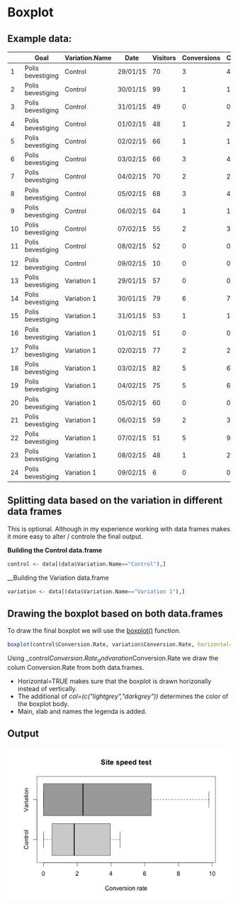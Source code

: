 # Boxplot


## Example data:
|      |       Goal           |	Variation.Name      | 	 Date	   |  Visitors  |	Conversions |	Conversion.Rate  |
| ---- | -------------------- | ------------------- | ---------- | ---------- | ----------- | ---------------- |
|   1  | Polis bevestiging    |	Control	            | 29/01/15   |	   70	    |     3       |	    4.285714     |
|   2  | Polis bevestiging    |	Control	            | 30/01/15	 |     99	    |     1       |     1.010101     |
|   3  | Polis bevestiging    |	Control             | 31/01/15	 |     49	    |     0       |   	0.000000     |
|   4  | Polis bevestiging    |	Control	            | 01/02/15	 |     48	    |     1       |   	2.083333     |
|   5	 | Polis bevestiging    |	Control	            | 02/02/15	 |     66	    |     1	      |     1.515152     |
|   6	 | Polis bevestiging    |	Control	            | 03/02/15	 |     66	    |     3       |   	4.545455     |
|   7	 | Polis bevestiging    |	Control	            | 04/02/15	 |     70	    |     2	      |     2.857143     |
|   8	 | Polis bevestiging    |	Control	            | 05/02/15	 |     68	    |     3       |    	4.411765     |
|   9	 | Polis bevestiging    |	Control	            | 06/02/15	 |     64	    |     1       |   	1.562500     |
|   10 | Polis bevestiging    |	Control	            | 07/02/15	 |     55	    |     2       |   	3.636364     |
|   11 | Polis bevestiging    |	Control	            | 08/02/15   |     52	    |     0	      |     0.000000     |
|   12 | Polis bevestiging    |	Control	            | 09/02/15	 |     10	    |     0       |   	0.000000     |
|   13 | Polis bevestiging    |	Variation 1	        | 29/01/15	 |     57	    |     0	      |     0.000000     |
|   14 | Polis bevestiging    |	Variation 1	        | 30/01/15	 |     79	    |     6       |   	7.594937     |
|   15 | Polis bevestiging    |	Variation 1	        | 31/01/15	 |     53	    |     1	      |     1.886792     |
|   16 | Polis bevestiging    |	Variation 1	        | 01/02/15	 |     51     |     0	      |     0.000000     |
|   17 | Polis bevestiging    | Variation 1	        | 02/02/15   |     77     |     2	      |     2.597403     |
|   18 | Polis bevestiging    | Variation 1	        | 03/02/15	 |     82     |     5	      |     6.097561     |
|   19 | Polis bevestiging    |	Variation 1	        | 04/02/15   |     75	    |     5	      |     6.666667     |
|   20 | Polis bevestiging    |	Variation 1	        | 05/02/15	 |     60	    |     0       |   	0.000000     |
|   21 | Polis bevestiging    |	Variation 1	        | 06/02/15	 |     59	    |     2       |   	3.389831     |
|   22 | Polis bevestiging    |	Variation 1	        | 07/02/15	 |     51	    |     5       |   	9.803922     |
|   23 | Polis bevestiging    |	Variation 1	        | 08/02/15	 |     48	    |     1	      |     2.083333     |
|   24 | Polis bevestiging	  | Variation 1	        | 09/02/15	 |      6	    |     0	      |     0.000000     |

## Splitting data based on the variation in different data frames
This is optional. Although in my experience working with data frames makes it more easy to alter / controle the final output.

__Building the Control data.frame__
```r
control <- data[(data$Variation.Name=="Control"),]
```

__Building the Variation data.frame
```r
variation <- data[(data$Variation.Name=="Variation 1"),]
```

## Drawing the boxplot based on both data.frames
To draw the final boxplot we will use the [boxplot()][1] function.

```r
boxplot(control$Conversion.Rate, variation$Conversion.Rate, horizontal=TRUE, col=(c("lightgrey","darkgrey")),main="Site speed test", xlab="Conversion rate", names = c("Control","Variation"))
```

Using _control$Conversion.Rate_ and varation$Conversion.Rate we draw the colum Conversion.Rate from both data.frames.

- Horizontal=TRUE makes sure that the boxplot is drawn horizonally instead of vertically. 
- The additional of _col=(c("lightgrey","darkgrey"))_ determines the color of the boxplot body. 
- Main, xlab and names the legenda is added.

## Output
![Boxplot example](https://github.com/roelwillems/R/blob/master/images/boxplot-example.png)

[1]: http://statmethods.net/graphs/boxplot.html
